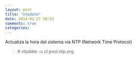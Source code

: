 ```yaml
---
layout: post
title: "ntpdate"
date: 2014-01-27 18:53
comments: true
categories: 
---
```

Actualiza la hora del sistema via NTP (Network Time Protocol)

>\# ntpdate -u cl.pool.ntp.org

